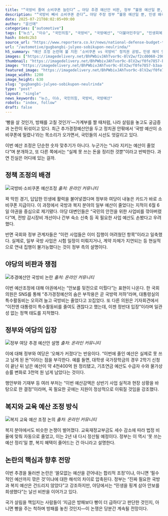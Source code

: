 ```yaml
---
title: "“국방비 줄여 소비쿠폰 늘린다” … 야당 추경 예산안 비판, 정부 “불용 예산일 뿐, 민생 왜곡 말라” 반박"
description: "“국방비 빼서 소비쿠폰 준다”… 야당 주장 정부 “불용 예산일 뿐, 민생 왜곡 말라” ..."
date: 2025-07-21T08:02:05+09:00
author: "윤신애"
categories: ["automotive"]
tags: ["뉴스", "이슈", "국민의힘", "국방비", "국방예산", "더불어민주당", "민생회복 소비쿠폰", "민생회복 지원금", "복지예산", "정부", "필수예산", "예산안정성논쟁", "정책신뢰지표"]
hash: 84e8c2b3
source_url: "https://www.reportera.co.kr/news/national-defense-budget-to-support-peoples-livelihood-recovery/"
url: "/automotive/gugbangbi-julyeo-sobikupon-neulrinda/"
h5_summary: "예산 조정 논란에 불 지핀 ‘소비쿠폰 vs 국방비’ 정치권 공방… 민생 해석 엇갈려"
images: ["https://imagedelivery.net/BhPWbivJAhTvor9c-8lV2w/f2cd0060-290d-4169-1708-6966de556000/public", "https://imagedelivery.net/BhPWbivJAhTvor9c-8lV2w/70090ab8-a8da-4e73-770b-6db45f75bf00/public", "https://imagedelivery.net/BhPWbivJAhTvor9c-8lV2w/084bf602-5971-4c3c-9ff4-7691a7b20300/public", "https://imagedelivery.net/BhPWbivJAhTvor9c-8lV2w/e99a32d3-e630-47d3-8825-b66249ae6800/public", "https://imagedelivery.net/BhPWbivJAhTvor9c-8lV2w/f0fe7857-b3aa-4815-2bec-a4112f232e00/public"]
thumbnail: "https://imagedelivery.net/BhPWbivJAhTvor9c-8lV2w/f0fe7857-b3aa-4815-2bec-a4112f232e00/public"
image: "https://imagedelivery.net/BhPWbivJAhTvor9c-8lV2w/f0fe7857-b3aa-4815-2bec-a4112f232e00/public"
featured_image: "https://imagedelivery.net/BhPWbivJAhTvor9c-8lV2w/f0fe7857-b3aa-4815-2bec-a4112f232e00/public"
image_width: 1200
image_height: 630
slug: "gugbangbi-julyeo-sobikupon-neulrinda"
type: "post"
layout: "single"
news_keywords: "뉴스, 이슈, 국민의힘, 국방비, 국방예산"
robots: "index, follow"
draft: false
---
```


‘빵을 살 것인가, 방패를 고칠 것인가’—가계부를 짤 때처럼, 나라 살림을 놓고도 궁금증과 논란이 뒤섞이고 있다. 최근 추가경정예산안을 두고 정치권 안팎에서 ‘국방 예산이 소비쿠폰에 밀렸나’라는 목소리가 오가면서, 국민들의 시선도 엇갈리고 있다.

이번 예산 조정은 단순한 숫자 맞추기가 아니다. 누군가는 “나라 지키는 예산이 줄었다”며 분개하고, 또 다른 쪽에서는 “실제 못 쓰는 돈을 정리한 것뿐”이라고 반박한다. 과연 진실은 어디에 있는 걸까.

## 정책 조정의 배경

![국방비·소비쿠폰 예산조정](https://imagedelivery.net/BhPWbivJAhTvor9c-8lV2w/e99a32d3-e630-47d3-8825-b66249ae6800/public)
*출처: 온라인 커뮤니티*


꽉 막힌 경기, 답답한 민생에 활력을 불어넣겠다며 정부와 여당이 내놓은 카드가 바로 소비쿠폰 지급이다. 이 과정에서 국방과 복지 분야의 일부 예산이 줄었다는 지적이 6월 6일 야권을 중심으로 제기됐다. 야당 대변인들은 “국민의 안전을 위한 사업비를 깎아버렸다”며, 전방 감시장비 개선이나 간부 숙소 신축 등 꼭 필요한 사업 예산도 손봤다고 우려했다.

반면 국회와 정부 관계자들은 “이런 사업들은 이미 집행이 어려웠던 항목”이라고 일축했다. 실제로, 일부 국방 사업은 시험 일정이 미뤄지거나, 계약 자체가 지연되는 등 현실적으로 연내 집행이 불가능했다는 것이 정부 측의 설명이다.

## 야당의 비판과 쟁점

![추경예산안 국방비 논란](https://imagedelivery.net/BhPWbivJAhTvor9c-8lV2w/084bf602-5971-4c3c-9ff4-7691a7b20300/public)
*출처: 온라인 커뮤니티*


이번 예산조정에 대해 야권에서는 “안보를 뒷전으로 미뤘다”는 표현이 나온다. 한 국회의원은 SNS를 통해 “추가경정예산의 숨은 부작용은 곧 국방력 저하”라며, 대통령실의 특수활동비는 오히려 늘고 국방비는 줄었다고 꼬집었다. 또 다른 의원은 기자회견에서 “이전엔 대통령이 특수활동비를 줄여도 괜찮다고 했는데, 이젠 정반대 입장”이라며 일관성 없는 정책 태도를 지적했다.

## 정부와 여당의 입장

![정부 여당 추경 예산안 설명](https://imagedelivery.net/BhPWbivJAhTvor9c-8lV2w/70090ab8-a8da-4e73-770b-6db45f75bf00/public)
*출처: 온라인 커뮤니티*


이에 대해 정부와 여당은 ‘오해가 커졌다’는 반응이다. “이번에 줄인 예산은 실제로 못 쓰고 남게 된 돈”이라는 점을 부각한다. 예를 들면, 대학생 국가장학금의 경우 2학기 신청이 끝난 뒤 남은 예산이 약 4천400억 원 정리됐고, 기초연금 예산도 수급자 수와 물가상승률 변화로 3천억 원 넘게 남았다는 것이다.

행안부와 기재부 등 여러 부처는 “이번 예산감액은 상반기 사업 실적과 현장 상황을 바탕으로 한 결정”이라며, 꼭 필요한 곳에는 지원이 정상적으로 이뤄질 것임을 강조했다.

## 복지와 교육 예산 조정 방식

![복지 교육 예산 조정 논의](https://imagedelivery.net/BhPWbivJAhTvor9c-8lV2w/f2cd0060-290d-4169-1708-6966de556000/public)
*출처: 온라인 커뮤니티*


복지 분야에서도 비슷한 논쟁이 벌어졌다. 교육재정교부금도 세수 감소에 따라 법정 비율에 맞춰 자동으로 줄었고, 이는 2년 내 다시 정산될 예정이다. 정부는 이 역시 ‘못 쓰는 예산 정리’일 뿐, 복지 혜택이 줄어드는 건 아니라고 설명한다.

## 논란의 핵심과 향후 전망

이번 추경을 둘러싼 논란은 ‘쓸모없는 예산을 걷어내는 합리적 조정’이냐, 아니면 ‘필수적인 예산까지 깎은 것’이냐에 대한 해석의 차이로 압축된다. 정부는 “진짜 필요한 국방과 복지 예산은 건드리지 않았다”고 강조하지만, 야당에서는 “민생을 핑계 삼아 안보를 희생했다”는 날선 비판을 이어가고 있다.

국가 살림을 책임지는 사람들이 ‘지금은 방패보다 빵이 더 급하다’고 판단한 것인지, 아니면 빵을 주는 척하며 방패를 놓친 것인지—이 논쟁은 당분간 계속될 전망이다.
